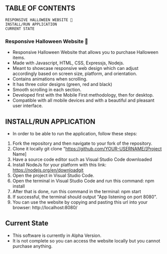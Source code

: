## TABLE OF CONTENTS

    RESPONSIVE HALLOWEEN WEBSITE 🎃
    INSTALL/RUN APPLICATION
    CURRENT STATE

### Responsive Halloween Website 🎃

- Responsive Halloween Website that allows you to purchase Halloween items.
- Made with Javascript, HTML, CSS, Expressjs, Nodejs.
- Meant to showcase responsive web design which can adjust accordingly based on screen size, platform, and orientation.
- Contains animations when scrolling.
- It has three color designs (green, red and black)
- Smooth scrolling in each section.
- Developed first with the Mobile First methodology, then for desktop.
- Compatible with all mobile devices and with a beautiful and pleasant user interface.

## INSTALL/RUN APPLICATION

- In order to be able to run the application, follow these steps:

1. Fork the repository and then navigate to your fork of the repository.
2. Clone it locally
   git clone "https://github.com/YOUR-USERNAME/[Project Name]
3. Have a source code editor such as Visual Studio Code downloaded
4. Install NodeJs for your platform with this link:
   https://nodejs.org/en/downloadgit
5. Open the project in Visual Studio Code.
6. Open the terminal in Visual Studio Code and run this command:
   npm install
7. After that is done, run this command in the terminal:
   npm start
8. If successful, the terminal should output "App listening on port 8080".
9. You can use the website by copying and pasting this url into your browser:
   http://localhost:8080/

## Current State

- This software is currently in Alpha Version.
- It is not complete so you can access the website locally but you cannot purchase anything.
